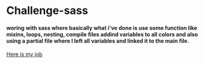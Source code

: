 # Challenge-sass
#### woring with sass where basically what i've done is use some function like mixins, loops, nesting, compile files addind variables to all colors and also using a partial file where I left all variables and linked it to the main file.
   [Here is my job](https://palacios97.github.io/Challenge-sass/)